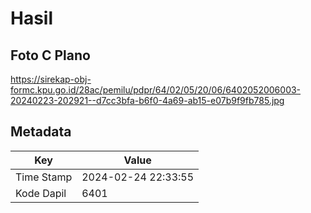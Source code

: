 # Hasil

## Foto C Plano

https://sirekap-obj-formc.kpu.go.id/28ac/pemilu/pdpr/64/02/05/20/06/6402052006003-20240223-202921--d7cc3bfa-b6f0-4a69-ab15-e07b9f9fb785.jpg


## Metadata

| Key        | Value               |
| ---------- | ------------------- |
| Time Stamp | 2024-02-24 22:33:55 |
| Kode Dapil | 6401                |




